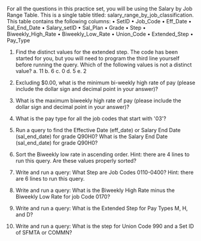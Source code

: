For all the questions in this practice set, you will be using the Salary by Job Range Table. This is a single table titled: salary_range_by_job_classification. This table contains the following columns:
    • SetID
    • Job_Code
    • Eff_Date
    • Sal_End_Date
    • Salary_setID
    • Sal_Plan
    • Grade
    • Step
    • Biweekly_High_Rate
    • Biweekly_Low_Rate
    • Union_Code
    • Extended_Step
    • Pay_Type

1. Find the distinct values for the extended step. The code has been started for you, but you will need to program the third line yourself before running the query. Which of the following values is not a distinct value?
    a. 11
    b. 6
    c. 0
    d. 5
    e. 2

2. Excluding $0.00, what is the minimum bi-weekly high rate of pay (please include the dollar sign and decimal point in your answer)?

3. What is the maximum biweekly high rate of pay (please include the dollar sign and decimal point in your answer)?

4. What is the pay type for all the job codes that start with '03'?

5. Run a query to find the Effective Date (eff_date) or Salary End Date (sal_end_date) for grade Q90H0? What is the Salary End Date (sal_end_date) for grade Q90H0?

6. Sort the Biweekly low rate in ascending order. Hint: there are 4 lines to run this query. Are these values properly sorted?

7. Write and run a query: What Step are Job Codes 0110-0400? Hint: there are 6 lines to run this query.

8. Write and run a query: What is the Biweekly High Rate minus the Biweekly Low Rate for job Code 0170?

9. Write and run a query: What is the Extended Step for Pay Types M, H, and D?

10. Write and run a query: What is the step for Union Code 990 and a Set ID of SFMTA or COMMN?